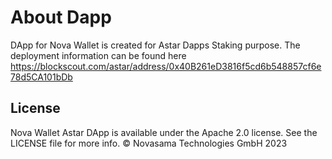 # About Dapp

DApp for Nova Wallet is created for Astar Dapps Staking purpose. The deployment information can be found here https://blockscout.com/astar/address/0x40B261eD3816f5cd6b548857cf6e78d5CA101bDb

## License
Nova Wallet Astar DApp is available under the Apache 2.0 license. See the LICENSE file for more info.
© Novasama Technologies GmbH 2023